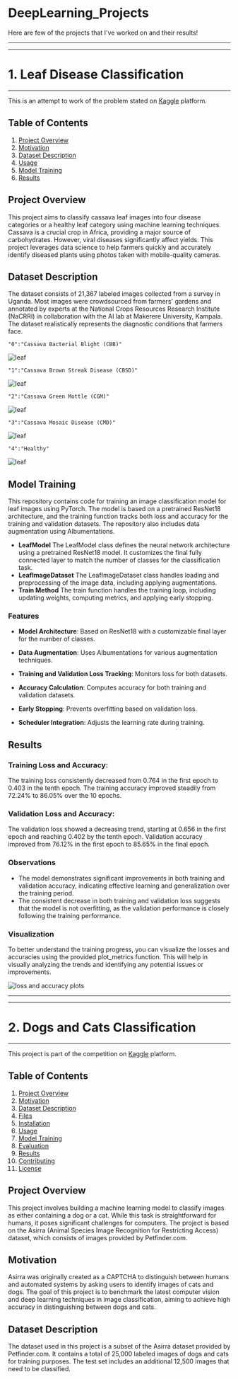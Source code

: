 # DeepLearning_Projects

Here are few of the projects that I've worked on and their results!

---
---
# 1. Leaf Disease Classification
---
This is an attempt to work of the problem stated on [Kaggle](https://www.kaggle.com/competitions/cassava-leaf-disease-classification) platform.


## Table of Contents
1. [Project Overview](#project-overview)
2. [Motivation](#motivation)
3. [Dataset Description](#dataset-description)
4. [Usage](#usage)
5. [Model Training](#model-training)
6. [Results](#results)



## Project Overview
This project aims to classify cassava leaf images into four disease categories or a healthy leaf category using machine learning techniques. Cassava is a crucial crop in Africa, providing a major source of carbohydrates. However, viral diseases significantly affect yields. This project leverages data science to help farmers quickly and accurately identify diseased plants using photos taken with mobile-quality cameras.


## Dataset Description
The dataset consists of 21,367 labeled images collected from a survey in Uganda. Most images were crowdsourced from farmers' gardens and annotated by experts at the National Crops Resources Research Institute (NaCRRI) in collaboration with the AI lab at Makerere University, Kampala. The dataset realistically represents the diagnostic conditions that farmers face.

    "0":"Cassava Bacterial Blight (CBB)"
![leaf](0.png)

    "1":"Cassava Brown Streak Disease (CBSD)"
![leaf](1.png)

    "2":"Cassava Green Mottle (CGM)"
![leaf](2.png)

    "3":"Cassava Mosaic Disease (CMD)"
![leaf](3.png)

    "4":"Healthy"
![leaf](4.png)



## Model Training
This repository contains code for training an image classification model for leaf images using PyTorch. The model is based on a pretrained ResNet18 architecture, and the training function tracks both loss and accuracy for the training and validation datasets. The repository also includes data augmentation using Albumentations.
- **LeafModel**
The LeafModel class defines the neural network architecture using a pretrained ResNet18 model. It customizes the final fully connected layer to match the number of classes for the classification task.
- **LeafImageDataset**
The LeafImageDataset class handles loading and preprocessing of the image data, including applying augmentations.
- **Train Method**
The train function handles the training loop, including updating weights, computing metrics, and applying early stopping.

### Features
- **Model Architecture**: Based on ResNet18 with a customizable final layer for the number of classes.

- **Data Augmentation**: Uses Albumentations for various augmentation techniques.

- **Training and Validation Loss Tracking**: Monitors loss for both datasets.

- **Accuracy Calculation**: Computes accuracy for both training and validation datasets.

- **Early Stopping**: Prevents overfitting based on validation loss.

- **Scheduler Integration**: Adjusts the learning rate during training.

## Results
### Training Loss and Accuracy:

The training loss consistently decreased from 0.764 in the first epoch to 0.403 in the tenth epoch.
The training accuracy improved steadily from 72.24% to 86.05% over the 10 epochs.
### Validation Loss and Accuracy:

The validation loss showed a decreasing trend, starting at 0.656 in the first epoch and reaching 0.402 by the tenth epoch.
Validation accuracy improved from 76.12% in the first epoch to 85.65% in the final epoch.
### Observations
- The model demonstrates significant improvements in both training and validation accuracy, indicating effective learning and generalization over the training period.
- The consistent decrease in both training and validation loss suggests that the model is not overfitting, as the validation performance is closely following the training performance.

### Visualization
To better understand the training progress, you can visualize the losses and accuracies using the provided plot_metrics function. This will help in visually analyzing the trends and identifying any potential issues or improvements.

![loss and accuracy plots](output.png)




---
---

# 2. Dogs and Cats Classification
---
This project is part of the competition on [Kaggle](https://www.kaggle.com/competitions/dogs-vs-cats/) platform.

## Table of Contents
1. [Project Overview](#project-overview)
2. [Motivation](#motivation)
3. [Dataset Description](#dataset-description)
4. [Files](#files)
5. [Installation](#installation)
6. [Usage](#usage)
7. [Model Training](#model-training)
8. [Evaluation](#evaluation)
9. [Results](#results)
10. [Contributing](#contributing)
11. [License](#license)

## Project Overview
This project involves building a machine learning model to classify images as either containing a dog or a cat. While this task is straightforward for humans, it poses significant challenges for computers. The project is based on the Asirra (Animal Species Image Recognition for Restricting Access) dataset, which consists of images provided by Petfinder.com.

## Motivation
Asirra was originally created as a CAPTCHA to distinguish between humans and automated systems by asking users to identify images of cats and dogs. The goal of this project is to benchmark the latest computer vision and deep learning techniques in image classification, aiming to achieve high accuracy in distinguishing between dogs and cats.

## Dataset Description
The dataset used in this project is a subset of the Asirra dataset provided by Petfinder.com. It contains a total of 25,000 labeled images of dogs and cats for training purposes. The test set includes an additional 12,500 images that need to be classified.
